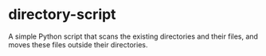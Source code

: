 # directory-script
A simple Python script that scans the existing directories and their files, and moves these files outside their directories. 
